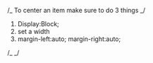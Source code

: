 /_ To center an item make sure to do 3 things _/

1. Display:Block;
2. set a width
3. margin-left:auto; margin-right:auto;

/_        _/
